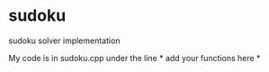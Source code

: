# sudoku
sudoku solver implementation

My code is in sudoku.cpp under the line * add your functions here *
